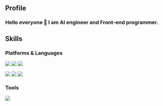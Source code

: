 ## Profile
### Hello everyone 👋 I am AI engineer and Front-end programmer.


## Skills
### Platforms & Languages
<img src="https://img.shields.io/badge/React-61DAFB?style=flat-square&logo=React&logoColor=black"/>   <img src="https://img.shields.io/badge/Flutter-02569B?style=flat-square&logo=Flutter&logoColor=white"/>  <img src="https://img.shields.io/badge/JavaScript-F7DF1E?style=flat-square&logo=JavaScript&logoColor=black"/>

<img src="https://img.shields.io/badge/Python-3776AB?style=flat-square&logo=React&logoColor=white"/>  <img src="https://img.shields.io/badge/C++-00599C?style=flat-square&logo=C++&logoColor=white"/>  <img src="https://img.shields.io/badge/R-276DC3?style=flat-square&logo=R&logoColor=white"/>      

### Tools
<img src="https://img.shields.io/badge/Visual Studio Code-007ACC?style=flat-square&logo=Visual Studio Code&logoColor=white"/>



<!--
**conel77/conel77** is a ✨ _special_ ✨ repository because its `README.md` (this file) appears on your GitHub profile.

Here are some ideas to get you started:

- 🔭 I’m currently working on ...
- 🌱 I’m currently learning ...
- 👯 I’m looking to collaborate on ...
- 🤔 I’m looking for help with ...
- 💬 Ask me about ...
- 📫 How to reach me: ...
- 😄 Pronouns: ...
- ⚡ Fun fact: ...
-->

